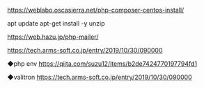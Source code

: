 https://weblabo.oscasierra.net/php-composer-centos-install/

apt update
apt-get install -y unzip

https://web.hazu.jp/php-mailer/

https://tech.arms-soft.co.jp/entry/2019/10/30/090000



◆php env
https://qiita.com/suzu12/items/b2de7424770197794fd1


◆valitron
https://tech.arms-soft.co.jp/entry/2019/10/30/090000
